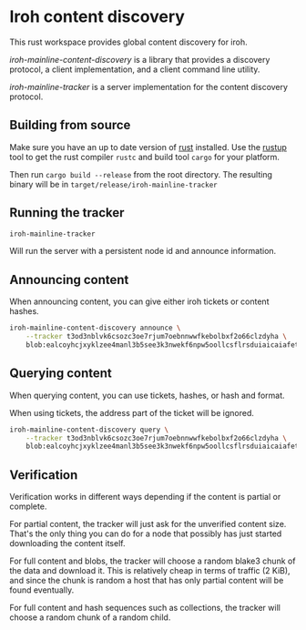 # Iroh content discovery

This rust workspace provides global content discovery for iroh.

*iroh-mainline-content-discovery* is a library that provides a discovery protocol,
a client implementation, and a client command line utility.

*iroh-mainline-tracker* is a server implementation for the content discovery
protocol.

## Building from source

Make sure you have an up to date version of [rust](https://www.rust-lang.org/) installed. Use the
[rustup](https://rustup.rs/) tool to get the rust compiler `rustc` and build tool
`cargo` for your platform.

Then run `cargo build --release` from the root directory. The resulting binary
will be in `target/release/iroh-mainline-tracker`

## Running the tracker

```sh
iroh-mainline-tracker
```

Will run the server with a persistent node id and announce information.

## Announcing content

When announcing content, you can give either iroh tickets or content hashes.

```sh
iroh-mainline-content-discovery announce \
    --tracker t3od3nblvk6csozc3oe7rjum7oebnnwwfkebolbxf2o66clzdyha \
    blob:ealcoyhcjxyklzee4manl3b5see3k3nwekf6npw5oollcsflrsduiaicaiafetezhwjouayaycuadbes5ibqaq7qasiyqmqo74ijal7k7ec4pni5htntx4tpoawgvmbhaa3txa4uaa
```

## Querying content

When querying content, you can use tickets, hashes, or hash and format.

When using tickets, the address part of the ticket will be ignored.

```sh
iroh-mainline-content-discovery query \
    --tracker t3od3nblvk6csozc3oe7rjum7oebnnwwfkebolbxf2o66clzdyha \
    blob:ealcoyhcjxyklzee4manl3b5see3k3nwekf6npw5oollcsflrsduiaicaiafetezhwjouayaycuadbes5ibqaq7qasiyqmqo74ijal7k7ec4pni5htntx4tpoawgvmbhaa3txa4uaa
```

## Verification

Verification works in different ways depending if the content is partial or
complete.

For partial content, the tracker will just ask for the unverified content size.
That's the only thing you can do for a node that possibly has just started
downloading the content itself.

For full content and blobs, the tracker will choose a random blake3 chunk of the
data and download it. This is relatively cheap in terms of traffic (2 KiB), and
since the chunk is random a host that has only partial content will be found
eventually.

For full content and hash sequences such as collections, the tracker will choose
a random chunk of a random child.
